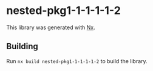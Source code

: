# nested-pkg1-1-1-1-1-2

This library was generated with [Nx](https://nx.dev).

## Building

Run `nx build nested-pkg1-1-1-1-1-2` to build the library.
